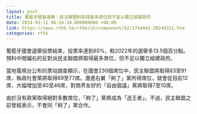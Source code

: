 ```yaml
---
layout: post
title: 葡萄牙國會選舉｜民主聯盟料取得最多席位但不足以獨立組建政府
date: 2024-03-11 06:54:34.000000000 +08:00
link: https://news.rthk.hk/rthk/ch/component/k2/1744041-20240311.htm
categories: rthk
---
```


葡萄牙國會選舉投票結束，投票率達到65%，較2022年的選舉多13.5個百分點。預料中間偏右的反對派民主聯盟將取得最多席位，但不足以獨立組建政府。

當地電視台公布的票站調查顯示，在國會230個席位中，民主聯盟將取得83至91席，執政社會黨將取得69至77席。激進右翼「夠了」黨所得席位，就會從目前12席，大幅增加至40至46席，對商界友好的「自由倡議」黨將取得7至10席。

由於沒有政黨取得絕對多數席位，「夠了」黨將成為「造王者」。不過，民主聯盟之前曾經表示，不會同「夠了」黨合作。
